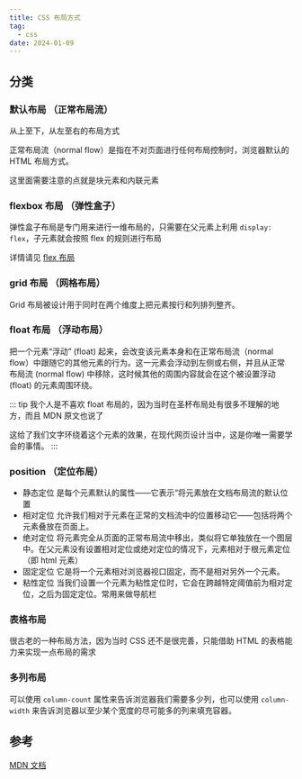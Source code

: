 ```yaml
---
title: CSS 布局方式
tag:
  - css
date: 2024-01-09
---
```


## 分类

### 默认布局 （正常布局流）

从上至下，从左至右的布局方式

正常布局流（normal flow）是指在不对页面进行任何布局控制时，浏览器默认的 HTML 布局方式。

这里面需要注意的点就是块元素和内联元素

### flexbox 布局 （弹性盒子）

弹性盒子布局是专门用来进行一维布局的，只需要在父元素上利用 `display: flex`，子元素就会按照 flex 的规则进行布局

详情请见 [flex 布局](./flex/flex_layout.md)

<!-- TODO: need add some for flex -->

### grid 布局 （网格布局）

Grid 布局被设计用于同时在两个维度上把元素按行和列排列整齐。

### float 布局 （浮动布局）

把一个元素“浮动” (float) 起来，会改变该元素本身和在正常布局流（normal flow）中跟随它的其他元素的行为。这一元素会浮动到左侧或右侧，并且从正常布局流 (normal flow) 中移除，这时候其他的周围内容就会在这个被设置浮动 (float) 的元素周围环绕。

::: tip
我个人是不喜欢 float 布局的，因为当时在圣杯布局处有很多不理解的地方，而且 MDN 原文也说了

这给了我们文字环绕着这个元素的效果，在现代网页设计当中，这是你唯一需要学会的事情。
:::

### position （定位布局）

- 静态定位 是每个元素默认的属性——它表示“将元素放在文档布局流的默认位置
- 相对定位 允许我们相对于元素在正常的文档流中的位置移动它——包括将两个元素叠放在页面上。
- 绝对定位 将元素完全从页面的正常布局流中移出，类似将它单独放在一个图层中。在父元素没有设置相对定位或绝对定位的情况下，元素相对于根元素定位（即 html 元素）
- 固定定位 它是将一个元素相对浏览器视口固定，而不是相对另外一个元素。
- 粘性定位 当我们设置一个元素为粘性定位时，它会在跨越特定阈值前为相对定位，之后为固定定位。常用来做导航栏

### 表格布局

很古老的一种布局方法，因为当时 CSS 还不是很完善，只能借助 HTML 的表格能力来实现一点布局的需求

### 多列布局

可以使用 `column-count` 属性来告诉浏览器我们需要多少列，也可以使用 `column-width` 来告诉浏览器以至少某个宽度的尽可能多的列来填充容器。

## 参考

[MDN 文档](https://developer.mozilla.org/zh-CN/docs/Learn/CSS/CSS_layout/Introduction)
